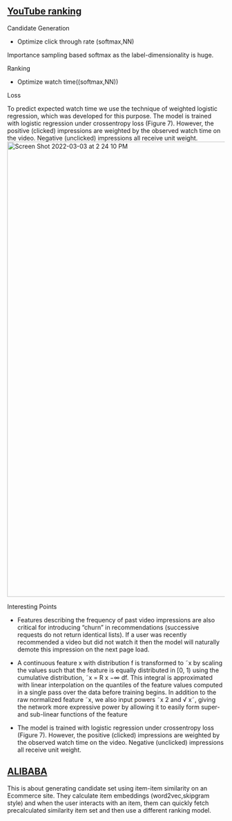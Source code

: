 ## [YouTube ranking](https://dl.acm.org/doi/pdf/10.1145/2959100.2959190)

Candidate Generation
 - Optimize click through rate (softmax,NN)

Importance sampling based softmax as the label-dimensionality is huge.

Ranking 
 - Optimize watch time((softmax,NN))
 
 Loss
 
 To predict expected watch
time we use the technique of weighted logistic regression,
which was developed for this purpose.
The model is trained with logistic regression under crossentropy loss (Figure 7). However, the positive (clicked)
impressions are weighted by the observed watch time on
the video. Negative (unclicked) impressions all receive unit
weight.
<img width="1052" alt="Screen Shot 2022-03-03 at 2 24 10 PM" src="https://user-images.githubusercontent.com/21222766/156637764-560c9b3a-3338-42f4-8aec-b1c405986e3d.png">


Interesting Points

- Features describing the frequency of past video impressions are also critical for introducing “churn” in recommendations (successive requests do not return identical lists). If
a user was recently recommended a video but did not watch
it then the model will naturally demote this impression on
the next page load.
- A continuous feature x with distribution f is transformed to ˜x by
scaling the values such that the feature is equally distributed
in [0, 1) using the cumulative distribution, ˜x =
R x
−∞ df.
This integral is approximated with linear interpolation on
the quantiles of the feature values computed in a single pass
over the data before training begins.
In addition to the raw normalized feature ˜x, we also input
powers ˜x
2
and √
x˜, giving the network more expressive power
by allowing it to easily form super- and sub-linear functions
of the feature

- The model is trained with logistic regression under crossentropy loss (Figure 7). However, the positive (clicked)
impressions are weighted by the observed watch time on
the video. Negative (unclicked) impressions all receive unit
weight.

## [ALIBABA](https://www.mendeley.com/reference-manager/reader/16d5962d-f7f4-3ad6-a164-7c3fd142e347/6898156a-4e8e-ebd7-2d62-a389cb4defcf)

This is about generating candidate set using item-item similarity on an Ecommerce site. They calculate item embeddings (word2vec,skipgram style) and when the user interacts
with an item, them can quickly fetch precalculated similarity item set and then use a different ranking model.

